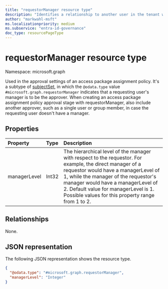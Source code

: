 ```yaml
---
title: "requestorManager resource type"
description: "Identifies a relationship to another user in the tenant who is allowed as approver."
author: "markwahl-msft"
ms.localizationpriority: medium
ms.subservice: "entra-id-governance"
doc_type: resourcePageType
---
```

# requestorManager resource type

Namespace: microsoft.graph

Used in the approval settings of an access package assignment policy.
It's a subtype of [subjectSet](subjectset.md), in which the `@odata.type` value `#microsoft.graph.requestorManager` indicates that a requesting user's manager is to be the approver.  When creating an access package assignment policy approval stage with requestorManager, also include another approver, such as a single user or group member, in case the requesting user doesn't have a manager.

## Properties
|Property|Type|Description|
|:---|:---|:---|
|managerLevel|Int32|The hierarchical level of the manager with respect to the requestor. For example, the direct manager of a requestor would have a managerLevel of 1, while the manager of the requestor's manager would have a managerLevel of 2. Default value for managerLevel is 1. Possible values for this property range from 1 to 2. |

## Relationships

None.

## JSON representation

The following JSON representation shows the resource type.

<!-- {
  "blockType": "resource",
  "@odata.type": "microsoft.graph.requestorManager",
  "baseType": "microsoft.graph.subjectSet"
}
-->
``` json
{
  "@odata.type": "#microsoft.graph.requestorManager",
  "managerLevel": "Integer"
}
```


